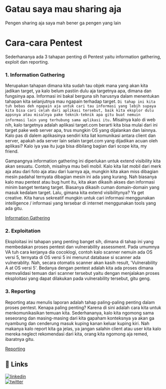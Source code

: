 # Gatau saya mau sharing aja
Pengen sharing aja saya mah bener ga pengen yang lain

# Cara-cara Pentest
Sederhananya ada 3 tahapan penting di Pentest yaitu information gathering, exploit dan reporting.
### 1. Information Gathering

Merupakan tahapan dimana kita sudah tau objek mana yang akan kita jadikan target, ya kalo belum pastiin dulu aja targetnya apa, dimana dan fungsinya apa. Informasi ini bakal berguna sih harusnya dalam menentukan tahapan kita selanjutnya mau ngapain terhadap target.
`Di tahap ini kita tuh bebas deh ngapain aja untuk cari tau informasi yang lebih supaya kita bisa cari celah dari aplikasi tersebut, baik kita eksplor dulu appsnya atau misalnya pake teknik-teknik apa gitu buat nemuin informasi lain yang terhubung sama aplikasi itu.`
 Misalnya kalo di web nih, kalo targetnya adalah aplikasi target.com berarti kita bisa mulai dari ini target pake web server apa, trus mungkin OS yang dijalankan dan lainnya. Kalo pas di dalem aplikasinya sendiri kita liat komunikasi antara client dan server, apakah ada server lain selain target.com yang dijadikan acuan oleh aplikasi? Kalo iya yaa itu juga bisa dibilang bagian dari scope kita, my friend.

Gampangnya information gathering ini diperlukan untuk extend visibility kita akan sesuatu. Contoh, misalnya mau beli mobil. Kalo kita liat mobil dari merk aja atau dari foto aja atau dari luarnya aja, mungkin kita akan miss dibagian mesin padahal ternyata dibagian mesin ini ada yang kurang. Nah biasanya kalo mau pentest atau bug hunt itu, kita akan dikasih akses dan informasi minim banget tentang target. Biasanya dikasih cuman domain-domain yang masuk kedalam target. Lalu, gimana kita extend visibilitynya? Ya get creative. Kita harus sekreatif mungkin untuk cari informasi menggunakan intelligence / informasi yang tersebar di internet menggunakan tools yang ada gitu.

[Information Gathering](https://github.com/sibabiat/pengen-sharing-aja/blob/main/information-gathering.md)

### 2. Exploitation

Eksploitasi ini tahapan yang penting banget sih, dimana di tahap ini yang membedakan proses pentest dan vulnerability assessment. Pada umumnya VA tuh cara kerjanya dia cocoklogi, contoh kalo scanner nemuin ada OS versi 5, ternyata di OS versi 5 ini menurut database si scanner ada vulnerablity. Nah, secara otomatis scanner akan kasih result, 'Vulnerability A at OS versi 5'. Bedanya dengan pentest adalah kita ada proses dimana memvalidasi temuan dari scanner tersebut yaitu dengan menjalakan proses eksploitasi yang dapat dilakukan pada vulnerability tersebut, gitu geng.

### 3. Reporting

Reporting atau menulis laporan adalah tahap paling-paling penting dalam proses pentest. Kenapa paling penting? Karena di sini adalah cara kita untuk menkomunikasikan temuan kita. Sederhananya, kalo kita ngomong sama seseorang dan masing-masing dari kita gapaham konteksnya ya akan ga nyambung dan cenderung masuk kuping kanan keluar kuping kiri. Nah makanya kalo report kita ga jelas, ya jangan salahin client atau user kita kalo mereka neglect rekomendasi dari kita, orang kita ngomong aja remed, ibaratnya gitu.

[Reporting](https://github.com/sibabiat/pengen-sharing-aja/blob/main/reporting.md)

## 🔗 Links
[![linkedin](https://img.shields.io/badge/linkedin-0A66C2?style=for-the-badge&logo=linkedin&logoColor=white)](https://id.linkedin.com/in/ijel)<br>
[![twitter](https://img.shields.io/badge/twitter-1DA1F2?style=for-the-badge&logo=twitter&logoColor=white)](https://twitter.com/iambabiat)


